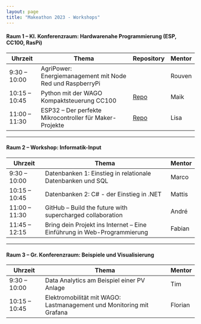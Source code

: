 ```yaml
---
layout: page
title: "Makeathon 2023 - Workshops"
---
```


#### Raum 1 – Kl. Konferenzraum: Hardwarenahe Programmierung (ESP, CC100, RasPi) 

| Uhrzeit | Thema | Repository |Mentor |
| - | - | - | - |
| 9:30 – 10:00 | AgriPower: Energiemanagement mit Node Red und RaspberryPi | | Rouven |
| 10:15 – 10:45 | Python mit der WAGO Kompaktsteuerung CC100 | [<i class="fab fa-fw fa-github" aria-hidden="true"></i> Repo](https://github.com/wago-stiftung/wago_cc100_python) | Maik |
| 11:00 – 11:30 | ESP32 – Der perfekte Mikrocontroller für Maker-Projekte | [<i class="fab fa-fw fa-github" aria-hidden="true"></i> Repo]() | Lisa |

----

#### Raum 2 – Workshop: Informatik-Input 

| Uhrzeit | Thema | Mentor |
| - | - | - |
| 9:30 – 10:00 | Datenbanken 1: Einstieg in relationale Datenbanken und SQL | Marco |
| 10:15 – 10:45 | Datenbanken 2: C# - der Einstieg in .NET | Mattis |
| 11:00 – 11:30 | GitHub – Build the future with supercharged collaboration | André |
| 11:45 – 12:15 | Bring dein Projekt ins Internet – Eine Einführung in Web-Programmierung  | Fabian  |

----

#### Raum 3 – Gr. Konferenzraum: Beispiele und Visualisierung 

| Uhrzeit | Thema | Mentor |
| - | - | - |
| 9:30 – 10:00 | Data Analytics am Beispiel einer PV Anlage | Tim |
| 10:15 – 10:45 | Elektromobilität mit WAGO: Lastmanagement und Monitoring mit Grafana  | Florian |
